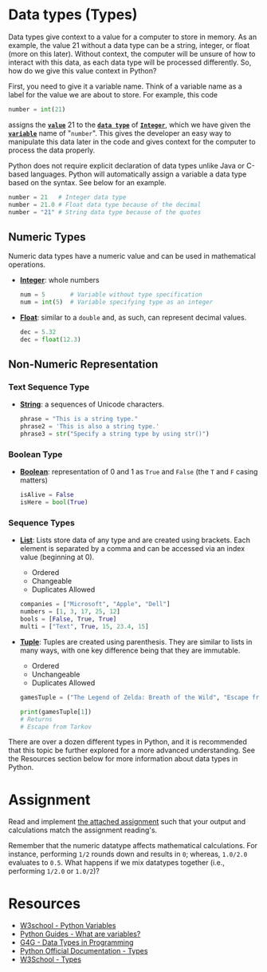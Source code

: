 # Data types (Types)

Data types give context to a value for a computer to store in memory. As an example, the value 21 without a data type can be a string, integer, or float (more on this later). Without context, the computer will be unsure of how to interact with this data, as each data type will be processed differently. So, how do we give this value context in Python?

First, you need to give it a variable name. Think of a variable name as a label for the value we are about to store. For example, this code

```py
number = int(21)
```

assigns the <u><strong>`value`</strong></u> 21 to the <u><strong>`data type`</strong></u> of <u><strong>`Integer`</strong></u>, which we have given the <u><strong>`variable`</strong></u> name of "`number`". This gives the developer an easy way to manipulate this data later in the code and gives context for the computer to process the data properly.

Python does not require explicit declaration of data types unlike Java or C-based languages. Python will automatically assign a variable a data type based on the syntax. See below for an example.

```py
number = 21   # Integer data type
number = 21.0 # Float data type because of the decimal
number = "21" # String data type because of the quotes
```

## Numeric Types

Numeric data types have a numeric value and can be used in mathematical operations.

- <u><strong>Integer</strong></u>: whole numbers

  ```py
  num = 5       # Variable without type specification
  num = int(5)  # Variable specifying type as an integer
  ```

- <u><strong>Float</strong></u>: similar to a `double` and, as such, can represent decimal values.
  ```py
  dec = 5.32
  dec = float(12.3)
  ```

## Non-Numeric Representation

### Text Sequence Type

- <u><strong>String</strong></u>: a sequences of Unicode characters.
  ```py
  phrase = "This is a string type."
  phrase2 = 'This is also a string type.'
  phrase3 = str("Specify a string type by using str()")
  ```

### Boolean Type

- <u><strong>Boolean</strong></u>: representation of 0 and 1 as `True` and `False` (the `T` and `F` casing matters)
  ```py
  isAlive = False
  isHere = bool(True)
  ```

### Sequence Types

- <u><strong>List</strong></u>: Lists store data of any type and are created using brackets. Each element is separated by a comma and can be accessed via an index value (beginning at 0).
  - Ordered
  - Changeable
  - Duplicates Allowed
  ```py
  companies = ["Microsoft", "Apple", "Dell"]
  numbers = [1, 3, 17, 25, 12]
  bools = [False, True, True]
  multi = ["Text", True, 15, 23.4, 15]
  ```
- <u><strong>Tuple</strong></u>: Tuples are created using parenthesis. They are similar to lists in many ways, with one key difference being that they are immutable.

  - Ordered
  - Unchangeable
  - Duplicates Allowed

  ```py
  gamesTuple = ("The Legend of Zelda: Breath of the Wild", "Escape from Tarkov", "Battlefield V") # A tuple containing strings of video game names

  print(gamesTuple[1])
  # Returns
  # Escape from Tarkov
  ```

There are over a dozen different types in Python, and it is recommended that this topic be further explored for a more advanced understanding. See the Resources section below for more information about data types in Python.

# Assignment

Read and implement [the attached assignment](https://github.com/kastle-lab/kastle-drawbridge/blob/master/foundation/supplementary-material/assignments/cs1160-lab02.pdf) such that your output and calculations match the assignment reading's.

Remember that the numeric datatype affects mathematical calculations. For instance, performing `1/2` rounds down and results in `0`; whereas, `1.0/2.0` evaluates to `0.5`. What happens if we mix datatypes together (i.e., performing `1/2.0` or `1.0/2`)?

# Resources

- [W3school - Python Variables](https://www.w3schools.com/python/python_variables.asp)
- [Python Guides - What are variables?](https://pythonguides.com/python-variables/)
- [G4G - Data Types in Programming](https://www.geeksforgeeks.org/data-types-in-programming/)
- [Python Official Documentation - Types](https://docs.python.org/3/library/stdtypes.html#numeric-types-int-float-complex)
- [W3School - Types](https://www.w3schools.com/python/python_datatypes.asp)
